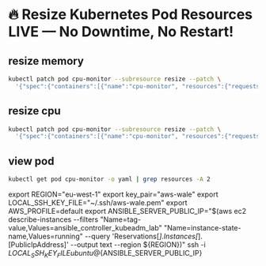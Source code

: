 # 🔥 Resize Kubernetes Pod Resources LIVE — No Downtime, No Restart!

## resize memory

```bash
kubectl patch pod cpu-monitor --subresource resize --patch \
  '{"spec":{"containers":[{"name":"cpu-monitor", "resources":{"requests":{"memory":"300Mi"}, "limits":{"memory":"300Mi"}}}]}}'
```

## resize cpu

```bash
kubectl patch pod cpu-monitor --subresource resize --patch \
  '{"spec":{"containers":[{"name":"cpu-monitor", "resources":{"requests":{"cpu":"300m"}, "limits":{"cpu":"300m"}}}]}}'
```

## view pod

```bash
kubectl get pod cpu-monitor -o yaml | grep resources -A 2
```







export REGION="eu-west-1"
export key_pair="aws-wale"
export LOCAL_SSH_KEY_FILE="~/.ssh/aws-wale.pem"
export AWS_PROFILE=default
export ANSIBLE_SERVER_PUBLIC_IP="$(aws ec2 describe-instances --filters "Name=tag-value,Values=ansible_controller_kubeadm_lab" "Name=instance-state-name,Values=running" --query 'Reservations[*].Instances[*].[PublicIpAddress]' --output text --region ${REGION})"
ssh -i ${LOCAL_SSH_KEY_FILE} ubuntu@${ANSIBLE_SERVER_PUBLIC_IP}